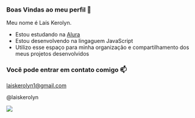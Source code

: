 ### Boas Vindas ao meu perfil 🌻

Meu nome é Laís Kerolyn.

- Estou estudando na [Alura](https://www.alura.com.br)
- Estou desenvolvendo na lingaguem JavaScript
- Utilizo esse espaço para minha organização e compartilhamento dos meus projetos desenvolvidos

### Você pode entrar em contato comigo 📫

laiskerolyn1@gmail.com

@laiskerolyn

![](https://media1.tenor.com/m/nIYFhVzhwmcAAAAC/blink-miraculous-miraculous-ladybug.gif) 
